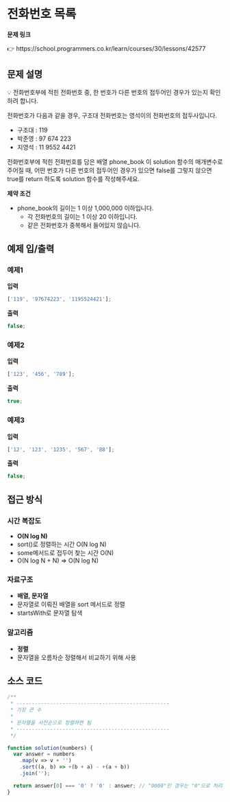 # 전화번호 목록

**문제 링크**

<aside>
👉 https://school.programmers.co.kr/learn/courses/30/lessons/42577

</aside>

## 문제 설명

<aside>
💡 전화번호부에 적힌 전화번호 중, 한 번호가 다른 번호의 접두어인 경우가 있는지 확인하려 합니다.

전화번호가 다음과 같을 경우, 구조대 전화번호는 영석이의 전화번호의 접두사입니다.

- 구조대 : 119
- 박준영 : 97 674 223
- 지영석 : 11 9552 4421

전화번호부에 적힌 전화번호를 담은 배열 phone_book 이 solution 함수의 매개변수로 주어질 때, 어떤 번호가 다른 번호의 접두어인 경우가 있으면 false를 그렇지 않으면 true를 return 하도록 solution 함수를 작성해주세요.

</aside>

**제약 조건**

- phone_book의 길이는 1 이상 1,000,000 이하입니다.
  - 각 전화번호의 길이는 1 이상 20 이하입니다.
  - 같은 전화번호가 중복해서 들어있지 않습니다.

## 예제 입/출력

### 예제1

**입력**

```jsx
['119', '97674223', '1195524421'];
```

**출력**

```jsx
false;
```

### 예제2

**입력**

```jsx
['123', '456', '789'];
```

**출력**

```jsx
true;
```

### 예제3

**입력**

```jsx
['12', '123', '1235', '567', '88'];
```

**출력**

```jsx
false;
```

## 접근 방식

### 시간 복잡도

- **O(N log N)**
- sort()로 정렬하는 시간 O(N log N)
- some메서드로 접두어 찾는 시간 O(N)
- O(N log N + N) ⇒ O(N log N)

### 자료구조

- **배열, 문자열**
- 문자열로 이뤄진 배열을 sort 메서드로 정렬
- startsWith로 문자열 탐색

### 알고리즘

- **정렬**
- 문자열을 오름차순 정렬해서 비교하기 위해 사용

## 소스 코드

```jsx
/**
 * --------------------------------------------------
 * 가장 큰 수
 *
 * 문자열을 사전순으로 정렬하면 됨
 * --------------------------------------------------
 */

function solution(numbers) {
  var answer = numbers
    .map(v => v + '')
    .sort((a, b) => +(b + a) - +(a + b))
    .join('');

  return answer[0] === '0' ? '0' : answer; // "0000"인 경우는 "0"으로 처리하고 결과를 리턴
}
```
